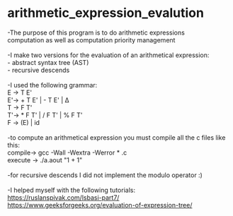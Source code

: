 # arithmetic_expression_evalution<br/>

-The purpose of this program is to do arithmetic expressions<br/>
computation as well as computation priority management<br/>
<br/>
-I make two versions for the evaluation of an arithmetical expression:<br/>
	- abstract syntax tree (AST)<br/>
	- recursive descends<br/>
<br/>
-I used the following grammar:<br/>
	E -> T E'<br/>
	E'-> + T E' | - T E' | Δ <br/>
	T -> F T'<br/>
	T'-> * F T' | / F T' | % F T'<br/>
	F -> (E) | id<br/>
<br/>
-to compute an arithmetical expression you must compile all the c files like this:<br/>
	compile-> gcc -Wall -Wextra -Werror * .c<br/>
	execute -> ./a.aout "1 + 1"<br/>
<br/>
-for recursive descends I did not implement the modulo operator :)<br/>
<br/>
-I helped myself with the following tutorials:<br/>
	https://ruslanspivak.com/lsbasi-part7/<br/>
	https://www.geeksforgeeks.org/evaluation-of-expression-tree/<br/>
